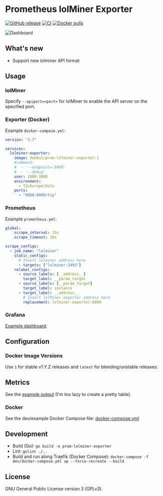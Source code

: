 # Prometheus lolMiner Exporter

[![GitHub release](https://img.shields.io/github/v/release/dewkul/prom-lolminer-exporter?label=Version)](https://github.com/dewkul/prom-lolminer-exporter/releases)
[![CI](https://github.com/dewkul/prom-lolminer-exporter/workflows/CI/badge.svg?branch=main)](https://github.com/dewkul/prom-lolminer-exporter/actions?query=workflow%3ACI)
[![Docker pulls](https://img.shields.io/docker/pulls/dewkul/prom-lolminer-exporter?label=Docker%20Hub)](https://hub.docker.com/r/dewkul/prom-lolminer-exporter)

![Dashboard](https://grafana.com/api/dashboards/14296/images/10340/image)

## What's new
- Support new lolminer API format

## Usage

### lolMiner

Specify `--apiport=<port>` for lolMiner to enable the API server on the specified port.

### Exporter (Docker)

Example `docker-compose.yml`:

```yaml
version: "3.7"

services:
  lolminer-exporter:
    image: dewkul/prom-lolminer-exporter:1
    #command:
    #  - '--endpoint=:8080'
    #  - '--debug'
    user: 1000:1000
    environment:
      - TZ=Europe/Oslo
    ports:
      - "8080:8080/tcp"
```

### Prometheus

Example `prometheus.yml`:

```yaml
global:
    scrape_interval: 15s
    scrape_timeout: 10s

scrape_configs:
  - job_name: "lolminer"
    static_configs:
      # Insert lolminer address here
      - targets: ["lolminer:3493"]
    relabel_configs:
      - source_labels: [__address__]
        target_label: __param_target
      - source_labels: [__param_target]
        target_label: instance
      - target_label: __address__
        # Insert lolMiner exporter address here
        replacement: lolminer-exporter:8080
```

### Grafana

[Example dashboard](https://grafana.com/grafana/dashboards/14296).

## Configuration

### Docker Image Versions

Use `1` for stable v1.Y.Z releases and `latest` for bleeding/unstable releases.

## Metrics

See the [example output](examples/output.txt) (I'm too lazy to create a pretty table).

### Docker

See the dev/example Docker Compose file: [docker-compose.yml](dev/docker-compose.yml)

## Development

- Build (Go): `go build -o prom-lolminer-exporter`
- Lint: `golint ./..`
- Build and run along Traefik (Docker Compose): `docker-compose -f dev/docker-compose.yml up --force-recreate --build`

## License

GNU General Public License version 3 (GPLv3).
